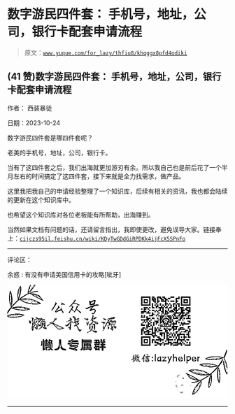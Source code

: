 # 数字游民四件套： 手机号，地址，公司，银行卡配套申请流程

> 原文：[`www.yuque.com/for_lazy/thfiu8/khqggx8pfd4odiki`](https://www.yuque.com/for_lazy/thfiu8/khqggx8pfd4odiki)

## (41 赞)数字游民四件套： 手机号，地址，公司，银行卡配套申请流程

作者： 西装暴徒

日期：2023-10-24

数字游民四件套是哪四件套呢？

老美的手机号，地址，公司，银行卡。

当有了这四件套之后，我们出海就更加游刃有余。所以我自己也是前后花了一个半月左右的时间搞定了这四件套，接下来就是全力找需求，做产品。

这里我把我自己的申请经验整理了一个知识库，后续有相关的资讯，我也都会陆续的更新在这个知识库中。

也希望这个知识库对各位老板能有所帮助，出海赚到。

当然如果文档有问题的话，还请留言指出，我即使更改，避免误导大家。链接奉上：[`cijczs95il.feishu.cn/wiki/KDyTwGDdGiRPDKk4ijFcX5SPnFo`](https://cijczs95il.feishu.cn/wiki/KDyTwGDdGiRPDKk4ijFcX5SPnFo)

* * *

评论区：

余惑 : 有没有申请美国信用卡的攻略[呲牙]

![](img/1c37d505930596d12a88ab23e11aa07a.png)

* * *